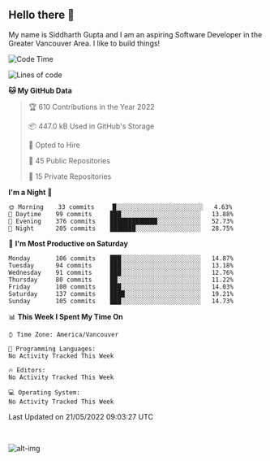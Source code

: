 ## Hello there :wave:

My name is Siddharth Gupta and I am an aspiring Software Developer in the Greater Vancouver Area. I like to build things!

<!-- ![gif](https://github.com/siddg97/siddg97/blob/master/dino.gif) -->

<!--START_SECTION:waka-->
![Code Time](http://img.shields.io/badge/Code%20Time-1%2C810%20hrs%2031%20mins-blue)

![Lines of code](https://img.shields.io/badge/From%20Hello%20World%20I%27ve%20Written-5%20Million%20lines%20of%20code-blue)

**🐱 My GitHub Data** 

> 🏆 610 Contributions in the Year 2022
 > 
> 📦 447.0 kB Used in GitHub's Storage 
 > 
> 💼 Opted to Hire
 > 
> 📜 45 Public Repositories 
 > 
> 🔑 15 Private Repositories  
 > 
**I'm a Night 🦉** 

```text
🌞 Morning    33 commits     █░░░░░░░░░░░░░░░░░░░░░░░░   4.63% 
🌆 Daytime    99 commits     ███░░░░░░░░░░░░░░░░░░░░░░   13.88% 
🌃 Evening    376 commits    █████████████░░░░░░░░░░░░   52.73% 
🌙 Night      205 commits    ███████░░░░░░░░░░░░░░░░░░   28.75%

```
📅 **I'm Most Productive on Saturday** 

```text
Monday       106 commits    ███░░░░░░░░░░░░░░░░░░░░░░   14.87% 
Tuesday      94 commits     ███░░░░░░░░░░░░░░░░░░░░░░   13.18% 
Wednesday    91 commits     ███░░░░░░░░░░░░░░░░░░░░░░   12.76% 
Thursday     80 commits     ██░░░░░░░░░░░░░░░░░░░░░░░   11.22% 
Friday       100 commits    ███░░░░░░░░░░░░░░░░░░░░░░   14.03% 
Saturday     137 commits    ████░░░░░░░░░░░░░░░░░░░░░   19.21% 
Sunday       105 commits    ███░░░░░░░░░░░░░░░░░░░░░░   14.73%

```


📊 **This Week I Spent My Time On** 

```text
⌚︎ Time Zone: America/Vancouver

💬 Programming Languages: 
No Activity Tracked This Week

🔥 Editors: 
No Activity Tracked This Week

💻 Operating System: 
No Activity Tracked This Week

```


 Last Updated on 21/05/2022 09:03:27 UTC
<!--END_SECTION:waka-->

<br>

![alt-img](https://github-readme-stats.vercel.app/api?username=siddg97&count_private=true&theme=nightowl&show_icons=true)

